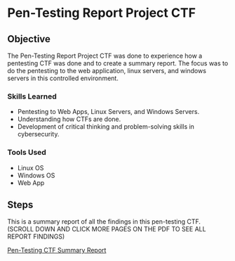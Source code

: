 # Pen-Testing Report Project CTF

## Objective

The Pen-Testing Report Project CTF was done to experience how a pentesting CTF was done and to create a summary report. The focus was to do the pentesting to the web application, linux servers, and windows servers in this controlled environment.

### Skills Learned

- Pentesting to Web Apps, Linux Servers, and Windows Servers.
- Understanding how CTFs are done.
- Development of critical thinking and problem-solving skills in cybersecurity.

### Tools Used

- Linux OS
- Windows OS
- Web App

## Steps

This is a summary report of all the findings in this pen-testing CTF. (SCROLL DOWN AND CLICK MORE PAGES ON THE PDF TO SEE ALL REPORT FINDINGS)

[Pen-Testing CTF Summary Report
](https://github.com/Adamgzlez/Pen-Testing-Report-Project/blob/main/_Arthur%20Gonzalez__Penetration%20Test%20Report_%20-%20MegaCorpOne.pdf)
